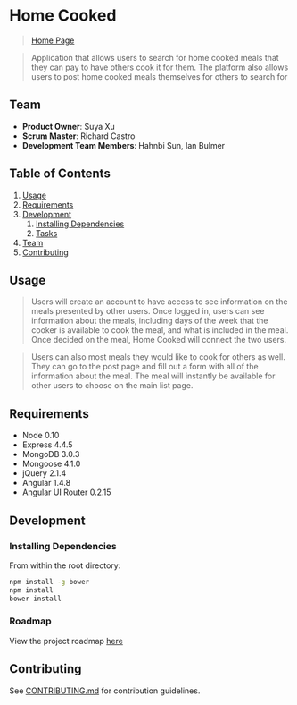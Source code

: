 # Home Cooked
> [Home Page](https://home-cooked.herokuapp.com)

> Application that allows users to search for home cooked meals that they can pay to have others cook it for them. The platform also allows users to post home cooked meals themselves for others to search for
## Team

  - __Product Owner__: Suya Xu
  - __Scrum Master__: Richard Castro
  - __Development Team Members__: Hahnbi Sun, Ian Bulmer

## Table of Contents

1. [Usage](#Usage)
1. [Requirements](#requirements)
1. [Development](#development)
    1. [Installing Dependencies](#installing-dependencies)
    1. [Tasks](#tasks)
1. [Team](#team)
1. [Contributing](#contributing)

## Usage

> Users will create an account to have access to see information on the meals presented by other users. Once logged in, users can see information about the meals, including days of the week that the cooker is available to cook the meal, and what is included in the meal. Once decided on the meal, Home Cooked will connect the two users.

> Users can also most meals they would like to cook for others as well. They can go to the post page and fill out a form with all of the information about the meal. The meal will instantly be available for other users to choose on the main list page.

## Requirements

- Node 0.10
- Express 4.4.5
- MongoDB 3.0.3
- Mongoose 4.1.0
- jQuery 2.1.4
- Angular 1.4.8
- Angular UI Router 0.2.15

## Development

### Installing Dependencies

From within the root directory:

```sh
npm install -g bower
npm install
bower install
```

### Roadmap

View the project roadmap [here](https://github.com/rscastro/homecooked/issues)


## Contributing

See [CONTRIBUTING.md](CONTRIBUTING.md) for contribution guidelines.
